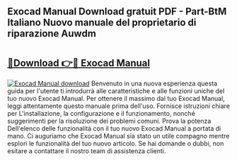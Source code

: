 ## Exocad Manual Download gratuit PDF - Part-BtM Italiano Nuovo manuale del proprietario di riparazione Auwdm

# <h2><a href="http://dfdnfg.blite.top/?on=Exocad+Manual">🔗Download 👉🔴 Exocad Manual</a></h2>

[![Exocad Manual download](https://i.imgur.com/lujVjoI.png)](http://dfdnfg.blite.top/?on=Exocad+Manual)
Benvenuto in una nuova esperienza questa guida per l'utente ti introdurrà alle caratteristiche e alle funzioni uniche del tuo nuovo Exocad Manual. Per ottenere il massimo dal tuo Exocad Manual, leggi attentamente questo manuale prima dell'uso. Fornisce istruzioni chiare per L'installazione, la configurazione e il funzionamento, nonché suggerimenti per la risoluzione dei problemi comuni. Prova la potenza Dell'elenco delle funzionalità con il tuo nuovo Exocad Manual a portata di mano. Ci auguriamo che Exocad Manual sia stato un utile compagno mentre esplori le funzionalità del tuo nuovo articolo. Se hai domande o dubbi, non esitare a contattare il nostro team di assistenza clienti.
